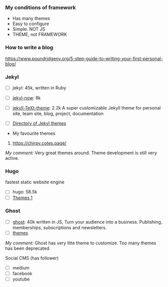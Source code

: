 ### My conditions of framework

- Has many themes
- Easy to configure
- Simple. NOT JS
- THEME, not FRAMEWORK

### How to write a blog
https://www.poundridgeny.org/5-step-guide-to-writing-your-first-personal-blog/

### Jekyl

- [ ] jekyl: 45k, written in Ruby
- [ ] [jekyl-now](https://github.com/barryclark/jekyll-now): 8k
- [ ] [jekyll-TeXt-theme](https://github.com/kitian616/jekyll-TeXt-theme#features): 2.2k A super customizable Jekyll theme for personal site, team site, blog, project, documentation
- [ ] [Directory of Jekyl themes](http://jekyllthemes.org/)


- My favourite themes

1. https://chirpy.cotes.page/

*My comment:* Very great themes around. Theme development is still very active.

### Hugo
fastest static website engine

- [ ] hugo: 58.5k
- [ ] [Themes 1](https://github.com/zerostaticthemes/hugo-serif-theme)

### Ghost

- [ ] [ghost](ghost): 40k written in JS, Turn your audience into a business. Publishing, memberships, subscriptions and newsletters.
- [ ] [themes](themes)

*My comment:* Ghost has very litte theme to customize. Too many themes has been deprecated

Social CMS (has follower)

- [ ] medium
- [ ] facebook
- [ ] youtube
